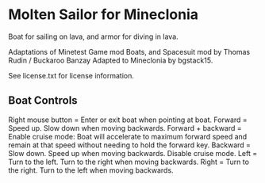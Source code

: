 Molten Sailor for Mineclonia
========================
Boat for sailing on lava, and armor for diving in lava.

Adaptations of Minetest Game mod Boats, and Spacesuit mod by Thomas Rudin / Buckaroo Banzay
Adapted to Mineclonia by bgstack15.

See license.txt for license information.



Boat Controls
--------
Right mouse button = Enter or exit boat when pointing at boat.
Forward            = Speed up.
                     Slow down when moving backwards.
Forward + backward = Enable cruise mode: Boat will accelerate to maximum forward
                     speed and remain at that speed without needing to hold the
                     forward key.
Backward           = Slow down.
                     Speed up when moving backwards.
                     Disable cruise mode.
Left               = Turn to the left.
                     Turn to the right when moving backwards.
Right              = Turn to the right.
                     Turn to the left when moving backwards.
